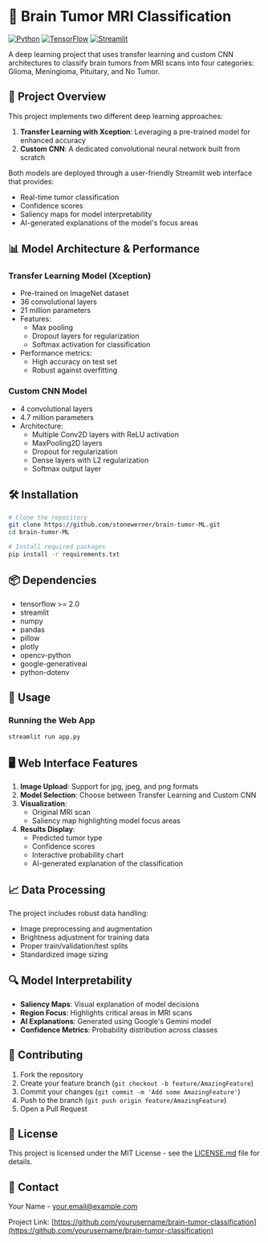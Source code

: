 # 🧠 Brain Tumor MRI Classification

[![Python](https://img.shields.io/badge/Python-3.7%2B-blue.svg)](https://www.python.org/)
[![TensorFlow](https://img.shields.io/badge/TensorFlow-2.0%2B-orange.svg)](https://www.tensorflow.org/)
[![Streamlit](https://img.shields.io/badge/Streamlit-1.0%2B-red.svg)](https://streamlit.io/)

A deep learning project that uses transfer learning and custom CNN architectures to classify brain tumors from MRI scans into four categories: Glioma, Meningioma, Pituitary, and No Tumor.

## 🎯 Project Overview

This project implements two different deep learning approaches:
1. **Transfer Learning with Xception**: Leveraging a pre-trained model for enhanced accuracy
2. **Custom CNN**: A dedicated convolutional neural network built from scratch

Both models are deployed through a user-friendly Streamlit web interface that provides:
- Real-time tumor classification
- Confidence scores
- Saliency maps for model interpretability
- AI-generated explanations of the model's focus areas

## 📊 Model Architecture & Performance

### Transfer Learning Model (Xception)
- Pre-trained on ImageNet dataset
- 36 convolutional layers
- 21 million parameters
- Features:
  - Max pooling
  - Dropout layers for regularization
  - Softmax activation for classification
- Performance metrics:
  - High accuracy on test set
  - Robust against overfitting

### Custom CNN Model
- 4 convolutional layers
- 4.7 million parameters
- Architecture:
  - Multiple Conv2D layers with ReLU activation
  - MaxPooling2D layers
  - Dropout for regularization
  - Dense layers with L2 regularization
  - Softmax output layer

## 🛠️ Installation

```bash
# Clone the repository
git clone https://github.com/stonewerner/brain-tumor-ML.git
cd brain-tumor-ML

# Install required packages
pip install -r requirements.txt
```

## 📦 Dependencies

- tensorflow >= 2.0
- streamlit
- numpy
- pandas
- pillow
- plotly
- opencv-python
- google-generativeai
- python-dotenv

## 🚀 Usage


### Running the Web App

```bash
streamlit run app.py
```

## 🖥️ Web Interface Features

1. **Image Upload**: Support for jpg, jpeg, and png formats
2. **Model Selection**: Choose between Transfer Learning and Custom CNN
3. **Visualization**:
   - Original MRI scan
   - Saliency map highlighting model focus areas
4. **Results Display**:
   - Predicted tumor type
   - Confidence scores
   - Interactive probability chart
   - AI-generated explanation of the classification

## 📈 Data Processing

The project includes robust data handling:
- Image preprocessing and augmentation
- Brightness adjustment for training data
- Proper train/validation/test splits
- Standardized image sizing

## 🔍 Model Interpretability

- **Saliency Maps**: Visual explanation of model decisions
- **Region Focus**: Highlights critical areas in MRI scans
- **AI Explanations**: Generated using Google's Gemini model
- **Confidence Metrics**: Probability distribution across classes

## 👥 Contributing

1. Fork the repository
2. Create your feature branch (`git checkout -b feature/AmazingFeature`)
3. Commit your changes (`git commit -m 'Add some AmazingFeature'`)
4. Push to the branch (`git push origin feature/AmazingFeature`)
5. Open a Pull Request

## 📄 License

This project is licensed under the MIT License - see the [LICENSE.md](LICENSE.md) file for details.

## 📧 Contact

Your Name - your.email@example.com

Project Link: [https://github.com/yourusername/brain-tumor-classification](https://github.com/yourusername/brain-tumor-classification)